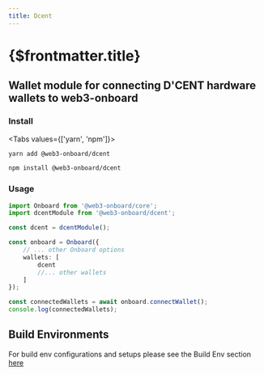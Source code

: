 ```yaml
---
title: Dcent
---
```


# {$frontmatter.title}

## Wallet module for connecting D'CENT hardware wallets to web3-onboard

### Install

<Tabs values={['yarn', 'npm']}>
<TabPanel value="yarn">

```sh copy
yarn add @web3-onboard/dcent
```

  </TabPanel>
  <TabPanel value="npm">

```sh copy
npm install @web3-onboard/dcent
```

  </TabPanel>
</Tabs>

### Usage

```typescript
import Onboard from '@web3-onboard/core';
import dcentModule from '@web3-onboard/dcent';

const dcent = dcentModule();

const onboard = Onboard({
	// ... other Onboard options
	wallets: [
		dcent
		//... other wallets
	]
});

const connectedWallets = await onboard.connectWallet();
console.log(connectedWallets);
```

## Build Environments

For build env configurations and setups please see the Build Env section [here](/docs/modules/core#build-environments)

